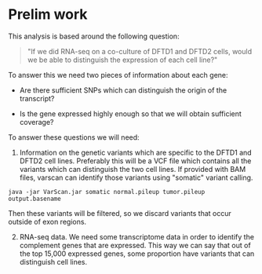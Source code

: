 # Prelim work

This analysis is based around the following question:

>"If we did RNA-seq on a co-culture of DFTD1 and DFTD2 cells, 
>would we be able to distinguish the expression of each cell line?"

To answer this we need two pieces of information about each gene:

* Are there sufficient SNPs which can distinguish the origin of the transcript?

* Is the gene expressed highly enough so that we will obtain sufficient coverage?

To answer these questions we will need:

1. Information on the genetic variants which are specific to the DFTD1 and DFTD2 cell lines.
Preferably this will be a VCF file which contains all the variants which can distinguish the two
cell lines.
If provided with BAM files, varscan can identify those variants using "somatic" variant calling.

`java -jar VarScan.jar somatic normal.pileup tumor.pileup output.basename`

Then these variants will be filtered, so we discard variants that occur outside of exon regions.

2. RNA-seq data. We need some transcriptome data in order to identify the complement genes that 
are expressed.
This way we can say that out of the top 15,000 expressed genes, some proportion have variants 
that can distinguish cell lines.
